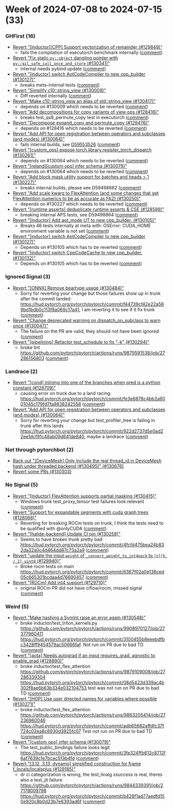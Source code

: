 # Week of 2024-07-08 to 2024-07-15 (33)

### GHFirst (16)

- [Revert "[Inductor][CPP] Support vectorization of remainder (#129849)"](https://github.com/pytorch/pytorch/commit/1f162a5fce1b16835584f945f4c6d50bf42a2971)
  - fails the compilation of executorch benchmark internally ([comment](https://github.com/pytorch/pytorch/pull/129849#issuecomment-2227054413))
- [Revert "Fix static `py::object` dangling pointer with `py::gil_safe_call_once_and_store` (#130341)"](https://github.com/pytorch/pytorch/commit/ea78b0c17730114c70622f88dbf9e5ea790c5add)
  - internal needs pybind update ([comment](https://github.com/pytorch/pytorch/pull/130341#issuecomment-2226499397))
- [Revert "[inductor] switch AotCodeCompiler to new cpp_builder (#130127)"](https://github.com/pytorch/pytorch/commit/f0d7164cb93e4da0519178495c11a166bb586842)
  - breaks meta-internal tests ([comment](https://github.com/pytorch/pytorch/pull/130127#issuecomment-2226313943))
- [Revert "Simplify c10::string_view (#130009)"](https://github.com/pytorch/pytorch/commit/536b5b19b51acf59022c10f3483947feda04166f)
  - Diff reverted internally ([comment](https://github.com/pytorch/pytorch/pull/130009#issuecomment-2224223526))
- [Revert "Make c10::string_view an alias of std::string_view (#130417)"](https://github.com/pytorch/pytorch/commit/7ce5b5767ca9a4111a643f74ddab0ccb8c5e0dc9)
  - depends on #130009 which needs to be reverted ([comment](https://github.com/pytorch/pytorch/pull/130417#issuecomment-2224212227))
- [Revert "Add decompositions for copy variants of view ops (#128416)"](https://github.com/pytorch/pytorch/commit/d97d962082ed57dbf197a0b0fbcded447facf838)
  - breaks test_qs8_permute_copy test in executorch ([comment](https://github.com/pytorch/pytorch/pull/128416#issuecomment-2224023423))
- [Revert "Decompose expand_copy and permute_copy (#129476)"](https://github.com/pytorch/pytorch/commit/a2f630a9a4f2e092b6c99f58986af073a7a4f40b)
  - depends on #128416 which needs to be reverted ([comment](https://github.com/pytorch/pytorch/pull/129476#issuecomment-2224019720))
- [Revert "Add API for open registration between operators and subclasses (and modes) (#130064)"](https://github.com/pytorch/pytorch/commit/ce499eee0c629753097ff75e3612bdc88f260dca)
  - fails internal builds, see [D59553526](https://www.internalfb.com/diff/D59553526) ([comment](https://github.com/pytorch/pytorch/pull/130064#issuecomment-2221587575))
- [Revert "[custom_ops] expose torch.library.register_torch_dispatch (#130261)"](https://github.com/pytorch/pytorch/commit/86bca69c5f92208f321ca057bced5c9a735e1c32)
  - depends on #130064 which needs to be reverted ([comment](https://github.com/pytorch/pytorch/pull/130261#issuecomment-2221569707))
- [Revert "[reland][custom ops] infer schema (#130079)"](https://github.com/pytorch/pytorch/commit/e14a0f45ed86504c85b81e8a549c6d3d056e12e8)
  - depends on #130064 which needs to be reverted ([comment](https://github.com/pytorch/pytorch/pull/130079#issuecomment-2221561483))
- [Revert "Add block mask utility support for batches and heads > 1 (#130227)"](https://github.com/pytorch/pytorch/commit/fb696bf26457a60583f4c43f1a6547b16725c016)
  - breaks internal builds, please see D59498662 ([comment](https://github.com/pytorch/pytorch/pull/130227#issuecomment-2218842579))
- [Revert "Add scale kwarg to FlexAttention (and some changes that get FlexAttention numerics to be as accurate as FA2) (#130250)"](https://github.com/pytorch/pytorch/commit/44815ed67e8156053f706e646139efca17c0f129)
  - depends on #130227 which needs to be reverted ([comment](https://github.com/pytorch/pytorch/pull/130250#issuecomment-2218840674))
- [Revert "[runtime asserts] deduplicate runtime asserts & CSE (#128599)"](https://github.com/pytorch/pytorch/commit/9c9744c3acf73f7c43ed3a2e329b112fddfe0c85)
  - breaking internal APS tests, see D59498864 ([comment](https://github.com/pytorch/pytorch/pull/128599#issuecomment-2218724762))
- [Revert "[Inductor] Add aot_mode UT to new cpp_builder. (#130105)"](https://github.com/pytorch/pytorch/commit/f9bb258892cc71b863d8eb3686a361150be07ee2)
  - Breaks 46 tests internally at meta with: OSError: CUDA_HOME environment variable is not set ([comment](https://github.com/pytorch/pytorch/pull/130105#issuecomment-2215392198))
- [Revert "[inductor] switch AotCodeCompiler to new cpp_builder (#130127)"](https://github.com/pytorch/pytorch/commit/5e467604c3e94870105825c8cf8a8863b2cdb602)
  - Depends on #130105 which has to be reverted ([comment](https://github.com/pytorch/pytorch/pull/130127#issuecomment-2215355259))
- [Revert "[inductor] switch CppCodeCache to new cpp_builder. (#130132)"](https://github.com/pytorch/pytorch/commit/09d57f577b65df9434d72efaa5ee88fe99818e9d)
  - Depends on  #130105 which has to be reverted ([comment](https://github.com/pytorch/pytorch/pull/130132#issuecomment-2215352180))

### Ignored Signal (3)

- [Revert "[ONNX] Remove beartype usage (#130484)"](https://github.com/pytorch/pytorch/commit/0effcb70efe690ddb1890a4d9a28de8933c2f4c4)
  - Sorry for reverting your change but those failures show up in trunk after the commit landed https://hud.pytorch.org/pytorch/pytorch/commit/f44739cf42e22a569bd1bdb0c113f8a069c17a41, I am reverting it to see if it fix trunk ([comment](https://github.com/pytorch/pytorch/pull/130484#issuecomment-2226812311))
- [Revert "Change deprecated warning on dispatch_on_subclass to warn once (#130047)"](https://github.com/pytorch/pytorch/commit/492de213e27eb268ec62b9ee7be5718f472ab73f)
  - The failure on the PR are valid, they should not have been ignored ([comment](https://github.com/pytorch/pytorch/pull/130047#issuecomment-2223488933))
- [Revert "[pipelining] Refactor test_schedule to fix "-k" (#130294)"](https://github.com/pytorch/pytorch/commit/cd2638be097bd48b2cddf9b8795af05b1a51307c)
  - broke lint https://github.com/pytorch/pytorch/actions/runs/9879591538/job/27286156803 ([comment](https://github.com/pytorch/pytorch/pull/130294#issuecomment-2221376073))

### Landrace (2)

- [Revert "[cond] inlining into one of the branches when pred is a python constant (#128709)"](https://github.com/pytorch/pytorch/commit/0beeac35face64e6ceae8c3ad79e4ef0ed0829e7)
  - causing error on truck due to a land racing: https://hud.pytorch.org/pytorch/pytorch/commit/fe3e6878c4bb2a6001045c179fd7fa9838242558 ([comment](https://github.com/pytorch/pytorch/pull/128709#issuecomment-2221104043))
- [Revert "Add API for open registration between operators and subclasses (and modes) (#130064)"](https://github.com/pytorch/pytorch/commit/d44c30e2f90d9ebe829875324f0ac662d04833a8)
  - Sorry for reverting your change but test_profiler_tree is failing in trunk after this lands https://hud.pytorch.org/pytorch/pytorch/commit/922d2737d5e0ad22ee1dcf91c48ab09d641de840, maybe a landrace ([comment](https://github.com/pytorch/pytorch/pull/130064#issuecomment-2216135497))

### Not through pytorchbot (2)

- [Back out "[DeviceMesh] Only include the real thread_id in DeviceMesh hash under threaded backend (#130495)" (#130676)](https://github.com/pytorch/pytorch/commit/97cfc65dbc4f1d007eceba6cceda2f47af9adb94)
- [Revert some PRs (#130303)](https://github.com/pytorch/pytorch/commit/edf273edf4ac7490db86372850361ed2b1782607)

### No Signal (5)

- [Revert "[Inductor] FlexAttention supports partial masking (#130415)"](https://github.com/pytorch/pytorch/commit/da030e7addfe94f27fb9428245b854bc93f5917f)
  - Windows trunk test_proxy_tensor test failures look relevant  ([comment](https://github.com/pytorch/pytorch/pull/130415#issuecomment-2225575622))
- [Revert "Support for expandable segments with cuda graph trees (#128068)"](https://github.com/pytorch/pytorch/commit/578388bed82776b9faaa9bfc78c21088de7da9a8)
  - Reverting for breaking ROCm tests on trunk, I think the tests need to be qualified with @onlyCUDA ([comment](https://github.com/pytorch/pytorch/pull/128068#issuecomment-2223672381))
- [Revert "[halide-backend] Update CI pin (#130258)"](https://github.com/pytorch/pytorch/commit/f261c6ebe8cf0dad6f20668e4ad9d76731ada794)
  - Seems to have broken trunk pretty bad https://hud.pytorch.org/pytorch/pytorch/commit/4fcfd475bea24b832da32a0c4d464dd87c73a2a9 ([comment](https://github.com/pytorch/pytorch/pull/130258#issuecomment-2222935064))
- [Revert "update the input `weight` of `_convert_weight_to_int4pack` to `[n][k / 2] uint8` (#129940)"](https://github.com/pytorch/pytorch/commit/637cc8d27f26e9315eb8d6916778b193e811e365)
  - Broke rocm tests on main https://hud.pytorch.org/pytorch/pytorch/commit/6367f02a0e136ced05c665301bcdaa4d76690457 ([comment](https://github.com/pytorch/pytorch/pull/129940#issuecomment-2220554681))
- [Revert "[ROCm] Add int4 support (#129710)"](https://github.com/pytorch/pytorch/commit/d7b7f8b79f4ad5ffe0152649aa60a10b15eb744c)
  - original ROCm PR did not have ciflow/rocm, missed signal ([comment](https://github.com/pytorch/pytorch/pull/129710#issuecomment-2214558368))

### Weird (5)

- [Revert "Make hashing a SymInt raise an error again (#130548)"](https://github.com/pytorch/pytorch/commit/2b1df24877b2803342c0c8e49abc87a10c252728)
  - broke inductor/test_triton_kernels.py https://github.com/pytorch/pytorch/actions/runs/9908970127/job/27377960411 https://hud.pytorch.org/pytorch/pytorch/commit/3100455b8eeebdfbc3428ff9454579ac50666faf. Not run on PR due to bad TD ([comment](https://github.com/pytorch/pytorch/pull/130548#issuecomment-2225912018))
- [Revert "[aota] Needs autograd if an input requires_grad, agnostic to enable_grad (#128890)"](https://github.com/pytorch/pytorch/commit/b81767161ec3b9475a0e830e2bc5f35d4edd4a36)
  - broke inductor/test_flex_attention https://github.com/pytorch/pytorch/actions/runs/9879109008/job/27286339304 https://hud.pytorch.org/pytorch/pytorch/commit/08d5423d339ac4b302f8ae6b63b334e032104753 test was not run on PR due to bad TD ([comment](https://github.com/pytorch/pytorch/pull/128890#issuecomment-2221368245))
- [Revert "[HOP] Use user directed names for variables where possible (#130271)"](https://github.com/pytorch/pytorch/commit/3be4922a9dec2107bcf40ef43a470cacd3abf4ec)
  - broke inductor/test_flex_attention https://github.com/pytorch/pytorch/actions/runs/9863205414/job/27236960046 https://hud.pytorch.org/pytorch/pytorch/commit/adb65682affdfc37f724c02ea8c8930d3925fc07 Test not run on PR due to bad TD ([comment](https://github.com/pytorch/pytorch/pull/130271#issuecomment-2218832643))
- [Revert "[custom ops] infer schema (#130079)"](https://github.com/pytorch/pytorch/commit/44a773c12159a40afb5e31bd233984258774c1b7)
  - The test_public_bindings failure looks legit https://hud.pytorch.org/pytorch/pytorch/commit/3fe324ffb612c8712f6af7639c1e7bcec5f3b4fd ([comment](https://github.com/pytorch/pytorch/pull/130079#issuecomment-2215420957))
- [Revert "[3.12, 3.13, dynamo] simplified construction for frame f_locals/localsplus (#129185)"](https://github.com/pytorch/pytorch/commit/1e61cb8c871c876b6f8166d173dabd1440bda4f0)
  - dr ci categorization is wrong, the test_linalg xsuccess is real, theres also a test_jit failure https://github.com/pytorch/pytorch/actions/runs/9844339391/job/27178009798 https://hud.pytorch.org/pytorch/pytorch/commit/b428f1ad77aedfd150e920c8b0d23b7e6393ad6f ([comment](https://github.com/pytorch/pytorch/pull/129185#issuecomment-2215230345))
